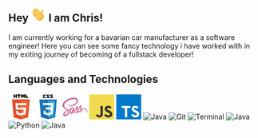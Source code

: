 <!-- ![Header](header.jpg) -->

## Hey <img src="wave.gif" width="30" height="30" /> I am Chris!

<!-- <p align="center">
  <img  alt="Pic" width="100px" src="https://raw.githubusercontent.com/github/explore/80688e429a7d4ef2fca1e82350fe8e3517d3494d/topics/html/html.png"/>
</p> -->

<p>I am currently working for a bavarian car manufacturer as a software engineer! Here you can see some fancy technology i have worked with in my exiting journey of becoming of a fullstack developer! </p>

## Languages and Technologies

<img alt="HTML5" width="50px" src="https://raw.githubusercontent.com/github/explore/80688e429a7d4ef2fca1e82350fe8e3517d3494d/topics/html/html.png" />
<img alt="CSS3" width="50px" src="https://raw.githubusercontent.com/github/explore/80688e429a7d4ef2fca1e82350fe8e3517d3494d/topics/css/css.png" />
<img alt="Sass" width="50px" src="https://raw.githubusercontent.com/github/explore/80688e429a7d4ef2fca1e82350fe8e3517d3494d/topics/sass/sass.png" />
<img alt="JavaScript" width="50px" src="https://raw.githubusercontent.com/github/explore/80688e429a7d4ef2fca1e82350fe8e3517d3494d/topics/javascript/javascript.png" />
<img  alt="TypeScript" width="50px" src="https://raw.githubusercontent.com/github/explore/80688e429a7d4ef2fca1e82350fe8e3517d3494d/topics/typescript/typescript.png" />
<img alt="Java" width="50px" src="https://angular.io/assets/images/logos/angular/angular.svg" />
<img alt="Git" width="50px" src="https://raw.githubusercontent.com/jmnote/z-icons/master/svg/git.svg" />
<img alt="Terminal" width="50px" src="https://raw.githubusercontent.com/jmnote/z-icons/master/svg/bash.svg" />
<img alt="Java" width="50px" src="https://raw.githubusercontent.com/jmnote/z-icons/master/svg/java.svg" />
<img alt="Python" width="50px" src="https://raw.githubusercontent.com/jmnote/z-icons/master/svg/python.svg" />
<img alt="Java" width="50px" src="https://www.vectorlogo.zone/logos/postgresql/postgresql-icon.svg" />
